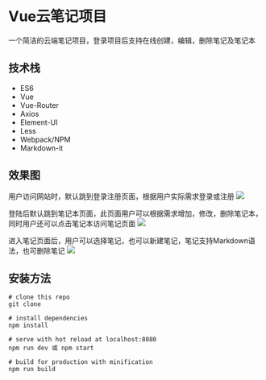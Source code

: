 # Vue云笔记项目

一个简洁的云端笔记项目，登录项目后支持在线创建，编辑，删除笔记及笔记本

## 技术栈
- ES6
- Vue
- Vue-Router
- Axios
- Element-UI
- Less
- Webpack/NPM
- Markdown-it


## 效果图
用户访问网站时，默认跳到登录注册页面，根据用户实际需求登录或注册
![](https://upload-images.jianshu.io/upload_images/3429455-6a407ad4984aff33.png?imageMogr2/auto-orient/strip%7CimageView2/2/w/1240)

登陆后默认跳到笔记本页面，此页面用户可以根据需求增加，修改，删除笔记本，同时用户还可以点击笔记本访问笔记页面
![](https://upload-images.jianshu.io/upload_images/3429455-33e6d24a18216348.png?imageMogr2/auto-orient/strip%7CimageView2/2/w/1240)

进入笔记页面后，用户可以选择笔记，也可以新建笔记，笔记支持Markdown语法，也可删除笔记
![](https://upload-images.jianshu.io/upload_images/3429455-2b4fd5b89eb74339.png?imageMogr2/auto-orient/strip%7CimageView2/2/w/1240)

## 安装方法

``` 
# clone this repo
git clone

# install dependencies
npm install

# serve with hot reload at localhost:8080
npm run dev 或 npm start

# build for production with minification
npm run build
```
